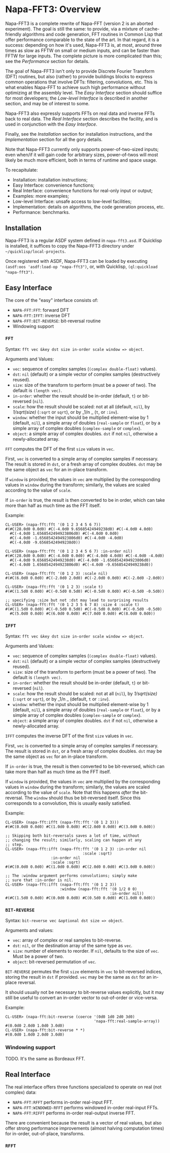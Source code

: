 Napa-FFT3: Overview
===================

Napa-FFT3 is a complete rewrite of Napa-FFT (version 2 is an aborted
experiment).  The goal is still the same: to provide, via a mixture of
cache-friendly algorithms and code generation, FFT routines in Common
Lisp that offer performance comparable to the state of the art.  In
that regard, it is a success: depending on how it's used, Napa-FFT3
is, at most, around three times as slow as FFTW on small or medium
inputs, and can be faster than FFTW for large inputs.  The complete
picture is more complicated than this; see the _Performance_ section
for details.

The goal of Napa-FFT3 isn't only to provide Discrete Fourier Transform
(DFT) routines, but also (rather) to provide buildings blocks to
express common operations that involve DFTs: filtering, convolutions,
etc.  This is what enables Napa-FFT to achieve such high performance
without optimizing at the assembly level.  The _Easy Interface_
section should suffice for most developers; the _Low-level Interface_
is described in another section, and may be of interest to some.

Napa-FFT3 also expressly supports FFTs on real data and inverse FFTs
back to real data.  The _Real Interface_ section describes the
facility, and is used in conjunction with the _Easy Interface_.

Finally, see the _Installation_ section for installation instructions,
and the _Implementation_ section for all the gory details.

Note that Napa-FFT3 currently only supports power-of-two-sized inputs;
even when/if it will gain code for arbitrary sizes, power-of-twos will
most likely be much more efficient, both in terms of runtime and space
usage.

To recapitulate:

 * Installation: installation instructions;
 * Easy Interface: convenience functions;
 * Real Interface: convenience functions for real-only input or
   output;
 * Examples: more examples;
 * Low-level Interface: unsafe access to low-level facilities;
 * Implementation: details on algorithms, the code generation process,
   etc.
 * Performance: benchmarks.
 
Installation
------------

Napa-FFT3 is a regular ASDF system defined in `napa-fft3.asd`.  If
Quicklisp is installed, it suffices to copy the Napa-FFT3 directory
under `~/quicklisp/local-projects`.

Once registered with ASDF, Napa-FFT3 can be loaded by executing
`(asdf:oos 'asdf:load-op "napa-fft3")`, or, with Quicklisp, 
`(ql:quickload "napa-fft3")`.

Easy Interface
--------------

The core of the "easy" interface consists of:

 * `NAPA-FFT:FFT`: forward DFT
 * `NAPA-FFT:IFFT`: inverse DFT
 * `NAPA-FFT:BIT-REVERSE`: bit-reversal routine
 * Windowing support

### `FFT`

Syntax: `fft vec &key dst size in-order scale window => object`.

Arguments and Values:

 * `vec`: sequence of complex samples (`(complex double-float)` values).
 * `dst`: `nil` (default) or a simple vector of complex samples
   (destructively reused).
 * `size`: size of the transform to perform (must be a power of
   two). The default is `(length vec)`.
 * `in-order`: whether the result should be in-order (default, `t`) or
   bit-reversed (`nil`).
 * `scale`: how the result should be scaled: not at all (default,
   `nil`), by _1/sqrt(size)_ (`:sqrt` or `sqrt`), or by _1/n _ (`t`,
   or `:inv`).
 * `window`: whether the input should be multiplied element-wise by 1
   (default, `nil`), a simple array of doubles (`real-sample` or
   `float`), or by a simple array of complex doubles (`complex-sample`
   or `complex`).
 * `object`: a simple array of complex doubles. `dst` if not `nil`,
   otherwise a newly-allocated array.
   
`FFT` computes the DFT of the first `size` values in `vec`.

First, `vec` is converted to a simple array of complex samples if
necessary.  The result is stored in `dst`, or a fresh array of complex
doubles. `dst` may be the same object as `vec` for an in-place
transform.

If `window` is provided, the values in `vec` are multiplied by the
corresponding values in `window` during the transform; similarly, the
values are scaled according to the value of `scale`.

If `in-order` is true, the result is then converted to be in order,
which can take more than half as much time as the FFT itself.

Example:

    CL-USER> (napa-fft:fft '(0 1 2 3 4 5 6 7))
    #(#C(28.0d0 0.0d0) #C(-4.0d0 9.65685424949238d0) #C(-4.0d0 4.0d0)
      #C(-4.0d0 1.6568542494923806d0) #C(-4.0d0 0.0d0)
      #C(-4.0d0 -1.6568542494923806d0) #C(-4.0d0 -4.0d0)
      #C(-4.0d0 -9.65685424949238d0))
    
    CL-USER> (napa-fft:fft '(0 1 2 3 4 5 6 7) :in-order nil)
    #(#C(28.0d0 0.0d0) #C(-4.0d0 0.0d0) #C(-4.0d0 4.0d0) #C(-4.0d0 -4.0d0)
      #C(-4.0d0 9.65685424949238d0) #C(-4.0d0 -1.6568542494923806d0)
      #C(-4.0d0 1.6568542494923806d0) #C(-4.0d0 -9.65685424949238d0))
    
    CL-USER> (napa-fft:fft '(0 1 2 3) :scale nil)
    #(#C(6.0d0 0.0d0) #C(-2.0d0 2.0d0) #C(-2.0d0 0.0d0) #C(-2.0d0 -2.0d0))
    
    CL-USER> (napa-fft:fft '(0 1 2 3) :scale t)
    #(#C(1.5d0 0.0d0) #C(-0.5d0 0.5d0) #C(-0.5d0 0.0d0) #C(-0.5d0 -0.5d0))
    
    ;; specifying :size but not :dst may lead to surprising results
    CL-USER> (napa-fft:fft '(0 1 2 3 5 6 7 8) :size 4 :scale t)
    #(#C(1.5d0 0.0d0) #C(-0.5d0 0.5d0) #C(-0.5d0 0.0d0) #C(-0.5d0 -0.5d0)
      #C(5.0d0 0.0d0) #C(6.0d0 0.0d0) #C(7.0d0 0.0d0) #C(8.0d0 0.0d0))


### `IFFT`

Syntax: `fft vec &key dst size in-order scale window => object`.

Arguments and Values:

 * `vec`: sequence of complex samples (`(complex double-float)` values).
 * `dst`: `nil` (default) or a simple vector of complex samples
   (destructively reused).
 * `size`: size of the transform to perform (must be a power of
   two). The default is `(length vec)`.
 * `in-order`: whether the result should be in-order (default, `t`) or
   bit-reversed (`nil`).
 * `scale`: how the result should be scaled: not at all (`nil`), by
   _1/sqrt(size)_ (`:sqrt` or `sqrt`), or by _1/n _ (default, `t` or `:inv`).
 * `window`: whether the input should be multiplied element-wise by 1
   (default, `nil`), a simple array of doubles (`real-sample` or
   `float`), or by a simple array of complex doubles (`complex-sample`
   or `complex`).
 * `object`: a simple array of complex doubles. `dst` if not `nil`,
   otherwise a newly-allocated array.
   
`IFFT` computes the inverse DFT of the first `size` values in `vec`.

First, `vec` is converted to a simple array of complex samples if
necessary.  The result is stored in `dst`, or a fresh array of complex
doubles. `dst` may be the same object as `vec` for an in-place
transform.

If `in-order` is true, the result is then converted to be
bit-reversed, which can take more than half as much time as the FFT
itself.

If `window` is provided, the values in `vec` are multiplied by the
corresponding values in `window` during the transform; similarly, the
values are scaled according to the value of `scale`.  Note that this
happens *after* the bit-reversal.  The `window` should thus be
bit-reversed itself.  Since this corresponds to a convolution, this is
usually easily satisfied.

Example:

    CL-USER> (napa-fft:ifft (napa-fft:fft '(0 1 2 3)))
    #(#C(0.0d0 0.0d0) #C(1.0d0 0.0d0) #C(2.0d0 0.0d0) #C(3.0d0 0.0d0))
    
    ;; Skipping both bit-reversals saves a lot of time, without
    ;; changing the result; similarly, scaling can happen at any
    ;; step.
    CL-USER> (napa-fft:ifft (napa-fft:fft '(0 1 2 3) :in-order nil
                                      :scale :sqrt)
                        :in-order nil
                        :scale :sqrt)
    #(#C(0.0d0 0.0d0) #C(1.0d0 0.0d0) #C(2.0d0 0.0d0) #C(3.0d0 0.0d0))
    
    ;; The :window argument performs convolutions; simply make
    ;; sure that :in-order is nil.
    CL-USER> (napa-fft:ifft (napa-fft:fft '(0 1 2 3))
                            :window (napa-fft:fft '(0 1/2 0 0)
                                                  :in-order nil))
    #(#C(1.5d0 0.0d0) #C(0.0d0 0.0d0) #C(0.5d0 0.0d0) #C(1.0d0 0.0d0))

### `BIT-REVERSE`

Syntax: `bit-reverse vec &optional dst size => object`.

Arguments and values:

 * `vec`: array of complex or real samples to bit-reverse.
 * `dst`: `nil`, or the destination array of the same type as `vec`.
 * `size`: number of elements to reorder. If `nil`, defaults to the
   size of `vec`. Must be a power of two.
 * `object`: bit-reversed permutation of `vec`.
 
`BIT-REVERSE` permutes the first `size` elements in `vec` to
bit-reversed indices, storing the result in `dst` if provided.  `vec`
may be the same as `dst` for an in-place reversal.

It should usually not be necessary to bit-reverse values explicitly,
but it may still be useful to convert an in-order vector to
out-of-order or vice-versa.

Example:

    CL-USER> (napa-fft:bit-reverse (coerce '(0d0 1d0 2d0 3d0)
                                           'napa-fft:real-sample-array))
    #(0.0d0 2.0d0 1.0d0 3.0d0)
    CL-USER> (napa-fft:bit-reverse * *)
    #(0.0d0 1.0d0 2.0d0 3.0d0)

### Windowing support

TODO. It's the same as Bordeaux FFT.

Real Interface
--------------

The real interface offers three functions specialized to operate on
real (not complex) data:

 * `NAPA-FFT:RFFT` performs in-order real-input FFT.
 * `NAPA-FFT:WINDOWED-RFFT` performs windowed in-order real-input FFTs.
 * `NAPA-FFT:RIFFT` performs in-order real-output inverse FFT.

There are convenient because the result is a vector of real values,
but also offer strong performance improvements (almost halving
computation times) for in-order, out-of-place, transforms.

### `RFFT`

